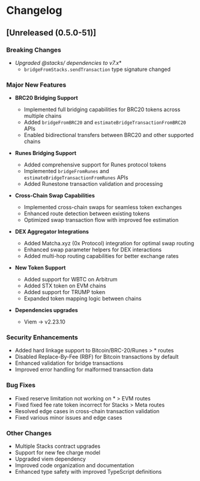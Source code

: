 # Changelog

## [Unreleased (0.5.0-51)]

### Breaking Changes

- **Upgraded @stacks/* dependencies to v7.x**
  - `bridgeFromStacks.sendTransaction` type signature changed

### Major New Features

- **BRC20 Bridging Support**
  - Implemented full bridging capabilities for BRC20 tokens across multiple chains
  - Added `bridgeFromBRC20` and `estimateBridgeTransactionFromBRC20` APIs
  - Enabled bidirectional transfers between BRC20 and other supported chains

- **Runes Bridging Support**
  - Added comprehensive support for Runes protocol tokens
  - Implemented `bridgeFromRunes` and `estimateBridgeTransactionFromRunes` APIs
  - Added Runestone transaction validation and processing

- **Cross-Chain Swap Capabilities**
  - Implemented cross-chain swaps for seamless token exchanges
  - Enhanced route detection between existing tokens
  - Optimized swap transaction flow with improved fee estimation

- **DEX Aggregator Integrations**
  - Added Matcha.xyz (0x Protocol) integration for optimal swap routing
  - Enhanced swap parameter helpers for DEX interactions
  - Added multi-hop routing capabilities for better exchange rates

- **New Token Support**
  - Added support for WBTC on Arbitrum
  - Added STX token on EVM chains
  - Added support for TRUMP token
  - Expanded token mapping logic between chains

- **Dependencies upgrades**
  - Viem -> v2.23.10

### Security Enhancements

- Added hard linkage support to Bitcoin/BRC-20/Runes > * routes
- Disabled Replace-By-Fee (RBF) for Bitcoin transactions by default
- Enhanced validation for bridge transactions
- Improved error handling for malformed transaction data

### Bug Fixes

- Fixed reserve limitation not working on * > EVM routes
- Fixed fixed fee rate token incorrect for Stacks > Meta routes
- Resolved edge cases in cross-chain transaction validation
- Fixed various minor issues and edge cases

### Other Changes

- Multiple Stacks contract upgrades
- Support for new fee charge model
- Upgraded viem dependency
- Improved code organization and documentation
- Enhanced type safety with improved TypeScript definitions